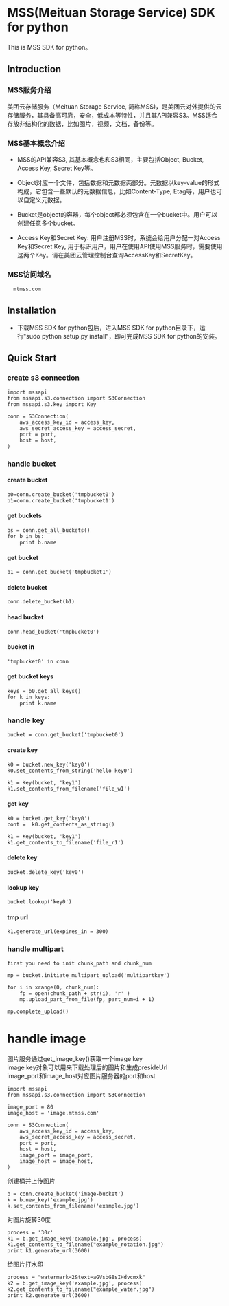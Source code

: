 # MSS(Meituan Storage Service) SDK for python

This is MSS SDK for python。

## Introduction

### MSS服务介绍
美团云存储服务（Meituan Storage Service, 简称MSS)，是美团云对外提供的云存储服务，其具备高可靠，安全，低成本等特性，并且其API兼容S3。MSS适合存放非结构化的数据，比如图片，视频，文档，备份等。

### MSS基本概念介绍
* MSS的API兼容S3, 其基本概念也和S3相同，主要包括Object, Bucket, Access Key, Secret Key等。

* Object对应一个文件，包括数据和元数据两部分。元数据以key-value的形式构成，它包含一些默认的元数据信息，比如Content-Type, Etag等，用户也可以自定义元数据。

* Bucket是object的容器，每个object都必须包含在一个bucket中。用户可以创建任意多个bucket。

* Access Key和Secret Key: 用户注册MSS时，系统会给用户分配一对Access Key和Secret Key, 用于标识用户，用户在使用API使用MSS服务时，需要使用这两个Key。请在美团云管理控制台查询AccessKey和SecretKey。

### MSS访问域名

```
  mtmss.com
```

## Installation
* 下载MSS SDK for python包后，进入MSS SDK for python目录下，运行"sudo python setup.py install"，即可完成MSS SDK for python的安装。

## Quick Start

### create s3 connection

    import mssapi
    from mssapi.s3.connection import S3Connection
    from mssapi.s3.key import Key

    conn = S3Connection(
        aws_access_key_id = access_key,
        aws_secret_access_key = access_secret,
        port = port,
        host = host,
    )

### handle bucket

#### create bucket
    b0=conn.create_bucket('tmpbucket0')
    b1=conn.create_bucket('tmpbucket1')

#### get buckets
    bs = conn.get_all_buckets()
    for b in bs:
        print b.name

#### get bucket
    b1 = conn.get_bucket('tmpbucket1')

#### delete bucket
    conn.delete_bucket(b1)

#### head bucket
    conn.head_bucket('tmpbucket0')

#### bucket in
    'tmpbucket0' in conn

#### get bucket keys
    keys = b0.get_all_keys()
    for k in keys:
        print k.name

### handle key
    bucket = conn.get_bucket('tmpbucket0')

#### create key
    k0 = bucket.new_key('key0')
    k0.set_contents_from_string('hello key0')

    k1 = Key(bucket, 'key1')
    k1.set_contents_from_filename('file_w1')

#### get key
    k0 = bucket.get_key('key0')
    cont =  k0.get_contents_as_string()

    k1 = Key(bucket, 'key1')
    k1.get_contents_to_filename('file_r1')

#### delete key
    bucket.delete_key('key0')

#### lookup key
    bucket.lookup('key0')

#### tmp url
    k1.generate_url(expires_in = 300)

### handle multipart
    first you need to init chunk_path and chunk_num

    mp = bucket.initiate_multipart_upload('multipartkey')

    for i in xrange(0, chunk_num):
        fp = open(chunk_path + str(i), 'r' )
        mp.upload_part_from_file(fp, part_num=i + 1)

    mp.complete_upload()

# handle image
图片服务通过get_image_key()获取一个image key  
image key对象可以用来下载处理后的图片和生成presideUrl  
image_port和image_host对应图片服务器的port和host  

    import mssapi
    from mssapi.s3.connection import S3Connection

    image_port = 80 
    image_host = 'image.mtmss.com'

    conn = S3Connection(
        aws_access_key_id = access_key,
        aws_secret_access_key = access_secret,
        port = port,
        host = host,
        image_port = image_port,
        image_host = image_host,
    )
    
创建桶并上传图片

    b = conn.create_bucket('image-bucket')
    k = b.new_key('example.jpg')
    k.set_contents_from_filename('example.jpg')

对图片旋转30度

    process = '30r'
    k1 = b.get_image_key('example.jpg', process)
    k1.get_contents_to_filename("example_rotation.jpg")
    print k1.generate_url(3600)

给图片打水印

    process = "watermark=2&text=aGVsbG8sIHdvcmxk"
    k2 = b.get_image_key('example.jpg', process)
    k2.get_contents_to_filename("example_water.jpg")
    print k2.generate_url(3600)
